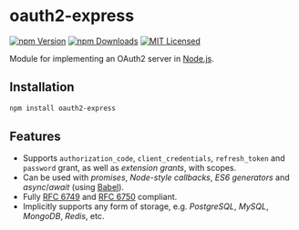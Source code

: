
# oauth2-express

[![npm Version][npm-image]][npm-url]
[![npm Downloads][downloads-image]][downloads-url]
[![MIT Licensed][license-image]][license-url]

Module for implementing an OAuth2 server in [Node.js](https://nodejs.org).

## Installation

```bash
npm install oauth2-express
```

## Features

- Supports `authorization_code`, `client_credentials`, `refresh_token` and `password` grant, as well as *extension grants*, with scopes.
- Can be used with *promises*, *Node-style callbacks*, *ES6 generators* and *async*/*await* (using [Babel](https://babeljs.io)).
- Fully [RFC 6749](https://tools.ietf.org/html/rfc6749.html) and [RFC 6750](https://tools.ietf.org/html/rfc6750.html) compliant.
- Implicitly supports any form of storage, e.g. *PostgreSQL*, *MySQL*, *MongoDB*, *Redis*, etc.

[npm-image]: https://img.shields.io/npm/v/oauth2-express.svg
[npm-url]: https://npmjs.org/package/oauth2-express
[downloads-image]: https://img.shields.io/npm/dm/oauth2-express.svg
[downloads-url]: https://npmjs.org/package/oauth2-express
[license-image]: https://img.shields.io/badge/license-MIT-blue.svg
[license-url]: https://raw.githubusercontent.com/zilurrane/oauth2-express/master/LICENSE
